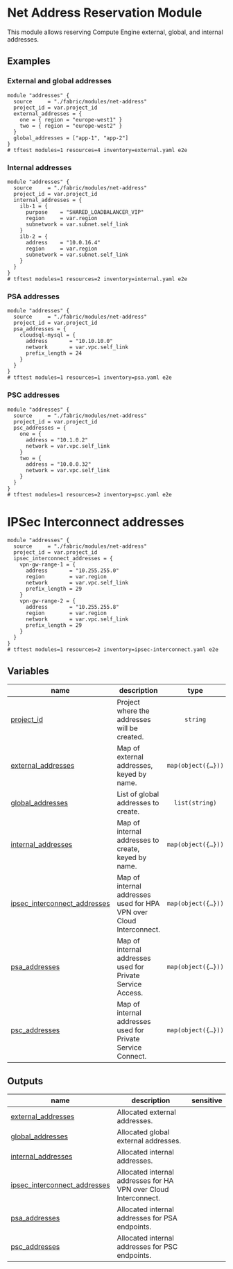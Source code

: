 # Net Address Reservation Module

This module allows reserving Compute Engine external, global, and internal addresses.

## Examples

### External and global addresses

```hcl
module "addresses" {
  source     = "./fabric/modules/net-address"
  project_id = var.project_id
  external_addresses = {
    one = { region = "europe-west1" }
    two = { region = "europe-west2" }
  }
  global_addresses = ["app-1", "app-2"]
}
# tftest modules=1 resources=4 inventory=external.yaml e2e
```

### Internal addresses

```hcl
module "addresses" {
  source     = "./fabric/modules/net-address"
  project_id = var.project_id
  internal_addresses = {
    ilb-1 = {
      purpose    = "SHARED_LOADBALANCER_VIP"
      region     = var.region
      subnetwork = var.subnet.self_link
    }
    ilb-2 = {
      address    = "10.0.16.4"
      region     = var.region
      subnetwork = var.subnet.self_link
    }
  }
}
# tftest modules=1 resources=2 inventory=internal.yaml e2e
```

### PSA addresses

```hcl
module "addresses" {
  source     = "./fabric/modules/net-address"
  project_id = var.project_id
  psa_addresses = {
    cloudsql-mysql = {
      address       = "10.10.10.0"
      network       = var.vpc.self_link
      prefix_length = 24
    }
  }
}
# tftest modules=1 resources=1 inventory=psa.yaml e2e
```

### PSC addresses

```hcl
module "addresses" {
  source     = "./fabric/modules/net-address"
  project_id = var.project_id
  psc_addresses = {
    one = {
      address = "10.1.0.2"
      network = var.vpc.self_link
    }
    two = {
      address = "10.0.0.32"
      network = var.vpc.self_link
    }
  }
}
# tftest modules=1 resources=2 inventory=psc.yaml e2e
```

# IPSec Interconnect addresses

```hcl
module "addresses" {
  source     = "./fabric/modules/net-address"
  project_id = var.project_id
  ipsec_interconnect_addresses = {
    vpn-gw-range-1 = {
      address       = "10.255.255.0"
      region        = var.region
      network       = var.vpc.self_link
      prefix_length = 29
    }
    vpn-gw-range-2 = {
      address       = "10.255.255.8"
      region        = var.region
      network       = var.vpc.self_link
      prefix_length = 29
    }
  }
}
# tftest modules=1 resources=2 inventory=ipsec-interconnect.yaml e2e
```
<!-- BEGIN TFDOC -->
## Variables

| name | description | type | required | default |
|---|---|:---:|:---:|:---:|
| [project_id](variables.tf#L65) | Project where the addresses will be created. | <code>string</code> | ✓ |  |
| [external_addresses](variables.tf#L17) | Map of external addresses, keyed by name. | <code title="map&#40;object&#40;&#123;&#10;  region      &#61; string&#10;  description &#61; optional&#40;string, &#34;Terraform managed.&#34;&#41;&#10;  labels      &#61; optional&#40;map&#40;string&#41;, &#123;&#125;&#41;&#10;&#125;&#41;&#41;">map&#40;object&#40;&#123;&#8230;&#125;&#41;&#41;</code> |  | <code>&#123;&#125;</code> |
| [global_addresses](variables.tf#L27) | List of global addresses to create. | <code>list&#40;string&#41;</code> |  | <code>&#91;&#93;</code> |
| [internal_addresses](variables.tf#L33) | Map of internal addresses to create, keyed by name. | <code title="map&#40;object&#40;&#123;&#10;  region      &#61; string&#10;  subnetwork  &#61; string&#10;  address     &#61; optional&#40;string&#41;&#10;  description &#61; optional&#40;string, &#34;Terraform managed.&#34;&#41;&#10;  labels      &#61; optional&#40;map&#40;string&#41;&#41;&#10;  purpose     &#61; optional&#40;string&#41;&#10;  tier        &#61; optional&#40;string&#41;&#10;&#125;&#41;&#41;">map&#40;object&#40;&#123;&#8230;&#125;&#41;&#41;</code> |  | <code>&#123;&#125;</code> |
| [ipsec_interconnect_addresses](variables.tf#L47) | Map of internal addresses used for HPA VPN over Cloud Interconnect. | <code title="map&#40;object&#40;&#123;&#10;  region        &#61; string&#10;  address       &#61; string&#10;  network       &#61; string&#10;  description   &#61; optional&#40;string, &#34;Terraform managed.&#34;&#41;&#10;  prefix_length &#61; number&#10;&#125;&#41;&#41;">map&#40;object&#40;&#123;&#8230;&#125;&#41;&#41;</code> |  | <code>&#123;&#125;</code> |
| [psa_addresses](variables.tf#L70) | Map of internal addresses used for Private Service Access. | <code title="map&#40;object&#40;&#123;&#10;  address       &#61; string&#10;  network       &#61; string&#10;  description   &#61; optional&#40;string, &#34;Terraform managed.&#34;&#41;&#10;  prefix_length &#61; number&#10;&#125;&#41;&#41;">map&#40;object&#40;&#123;&#8230;&#125;&#41;&#41;</code> |  | <code>&#123;&#125;</code> |
| [psc_addresses](variables.tf#L81) | Map of internal addresses used for Private Service Connect. | <code title="map&#40;object&#40;&#123;&#10;  address     &#61; string&#10;  network     &#61; string&#10;  description &#61; optional&#40;string, &#34;Terraform managed.&#34;&#41;&#10;&#125;&#41;&#41;">map&#40;object&#40;&#123;&#8230;&#125;&#41;&#41;</code> |  | <code>&#123;&#125;</code> |

## Outputs

| name | description | sensitive |
|---|---|:---:|
| [external_addresses](outputs.tf#L17) | Allocated external addresses. |  |
| [global_addresses](outputs.tf#L25) | Allocated global external addresses. |  |
| [internal_addresses](outputs.tf#L33) | Allocated internal addresses. |  |
| [ipsec_interconnect_addresses](outputs.tf#L41) | Allocated internal addresses for HA VPN over Cloud Interconnect. |  |
| [psa_addresses](outputs.tf#L49) | Allocated internal addresses for PSA endpoints. |  |
| [psc_addresses](outputs.tf#L57) | Allocated internal addresses for PSC endpoints. |  |
<!-- END TFDOC -->
